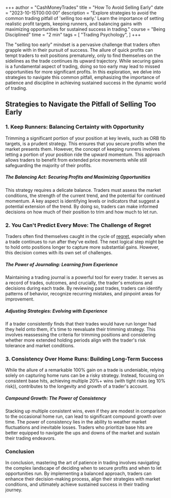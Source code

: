 +++
author = "CashMoneyTrades"
title = "How To Avoid Selling Early"
date = "2023-10-15T00:00:00"
description = "Explore strategies to avoid the common trading pitfall of 'selling too early.' Learn the importance of setting realistic profit targets, keeping runners, and balancing gains with maximizing opportunities for sustained success in trading."
course = "Being Disciplined"
time = "2 min"
tags = [
    "Trading Psychology",
]
+++

The "selling too early" mindset is a pervasive challenge that traders often grapple with in their pursuit of success. The allure of quick profits can tempt traders to exit positions prematurely, only to find themselves on the sidelines as the trade continues its upward trajectory. While securing gains is a fundamental aspect of trading, doing so too early may lead to missed opportunities for more significant profits. In this exploration, we delve into strategies to navigate this common pitfall, emphasizing the importance of patience and discipline in achieving sustained success in the dynamic world of trading.

## Strategies to Navigate the Pitfall of Selling Too Early

### 1. Keep Runners: Balancing Certainty with Opportunity

Trimming a significant portion of your position at key levels, such as ORB fib targets, is a prudent strategy. This ensures that you secure profits when the market presents them. However, the concept of keeping runners involves letting a portion of your position ride the upward momentum. This approach allows traders to benefit from extended price movements while still safeguarding the majority of their profits.

##### The Balancing Act: Securing Profits and Maximizing Opportunities

This strategy requires a delicate balance. Traders must assess the market conditions, the strength of the current trend, and the potential for continued momentum. A key aspect is identifying levels or indicators that suggest a potential extension of the trend. By doing so, traders can make informed decisions on how much of their position to trim and how much to let run.

### 2. You Can't Predict Every Move: The Challenge of Regret

Traders often find themselves caught in the cycle of [regret](/education/how-to-handle-regret-in-trading/), especially when a trade continues to run after they've exited. The next logical step might be to hold onto positions longer to capture more substantial gains. However, this decision comes with its own set of challenges.

##### The Power of Journaling: Learning from Experience

Maintaining a trading journal is a powerful tool for every trader. It serves as a record of trades, outcomes, and crucially, the trader's emotions and decisions during each trade. By reviewing past trades, traders can identify patterns of behavior, recognize recurring mistakes, and pinpoint areas for improvement.

##### Adjusting Strategies: Evolving with Experience

If a trader consistently finds that their trades would have run longer had they held onto them, it's time to reevaluate their trimming strategy. This involves reassessing the criteria for trimming positions and considering whether more extended holding periods align with the trader's risk tolerance and market conditions.

### 3. Consistency Over Home Runs: Building Long-Term Success

While the allure of a remarkable 100% gain on a trade is undeniable, relying solely on capturing home runs can be a risky strategy. Instead, focusing on consistent base hits, achieving multiple 20%+ wins (with tight risks (eg 10% risk)), contributes to the longevity and growth of a trader's account.

##### Compound Growth: The Power of Consistency

Stacking up multiple consistent wins, even if they are modest in comparison to the occasional home run, can lead to significant compound growth over time. The power of consistency lies in the ability to weather market fluctuations and inevitable losses. Traders who prioritize base hits are better equipped to navigate the ups and downs of the market and sustain their trading endeavors.

### Conclusion

In conclusion, mastering the art of patience in trading involves navigating the complex landscape of deciding when to secure profits and when to let opportunities run. By implementing a balanced approach, traders can enhance their decision-making process, align their strategies with market conditions, and ultimately achieve sustained success in their trading journey.
